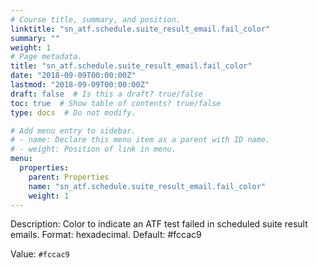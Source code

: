 ```yaml
---
# Course title, summary, and position.
linktitle: "sn_atf.schedule.suite_result_email.fail_color"
summary: ""
weight: 1
# Page metadata.
title: "sn_atf.schedule.suite_result_email.fail_color"
date: "2018-09-09T00:00:00Z"
lastmod: "2018-09-09T00:00:00Z"
draft: false  # Is this a draft? true/false
toc: true  # Show table of contents? true/false
type: docs  # Do not modify.

# Add menu entry to sidebar.
# - name: Declare this menu item as a parent with ID name.
# - weight: Position of link in menu.
menu:
  properties:
    parent: Properties
    name: "sn_atf.schedule.suite_result_email.fail_color"
    weight: 1
---
```


Description: Color to indicate an ATF test failed in scheduled suite result emails. Format: hexadecimal. Default: #fccac9


Value: `#fccac9`